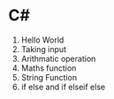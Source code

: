 # C#

1. Hello World
2. Taking input
3. Arithmatic operation
4. Maths function
5. String Function
6. if else and if elseif else